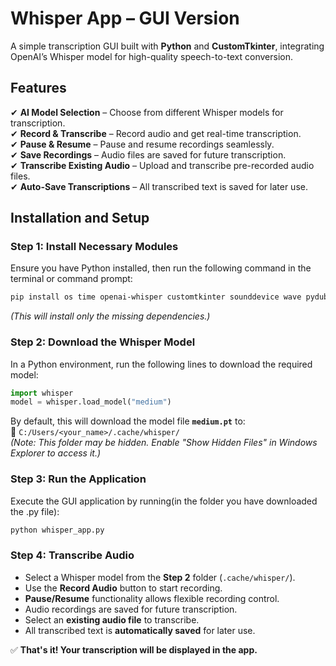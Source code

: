 # **Whisper App – GUI Version**  

A simple transcription GUI built with **Python** and **CustomTkinter**, integrating OpenAI’s Whisper model for high-quality speech-to-text conversion.  

## **Features**  

✔ **AI Model Selection** – Choose from different Whisper models for transcription.  
✔ **Record & Transcribe** – Record audio and get real-time transcription.  
✔ **Pause & Resume** – Pause and resume recordings seamlessly.  
✔ **Save Recordings** – Audio files are saved for future transcription.  
✔ **Transcribe Existing Audio** – Upload and transcribe pre-recorded audio files.  
✔ **Auto-Save Transcriptions** – All transcribed text is saved for later use.  

## **Installation and Setup**  

### **Step 1: Install Necessary Modules**  
Ensure you have Python installed, then run the following command in the terminal or command prompt:  

```sh
pip install os time openai-whisper customtkinter sounddevice wave pydub pyperclip
```
_(This will install only the missing dependencies.)_  

### **Step 2: Download the Whisper Model**  
In a Python environment, run the following lines to download the required model:  

```python
import whisper
model = whisper.load_model("medium")
```  

By default, this will download the model file **`medium.pt`** to:  
📂 `C:/Users/<your_name>/.cache/whisper/`  
_(Note: This folder may be hidden. Enable "Show Hidden Files" in Windows Explorer to access it.)_  

### **Step 3: Run the Application**  
Execute the GUI application by running(in the folder you have downloaded the .py file):  
```sh
python whisper_app.py
```

### **Step 4: Transcribe Audio**  
- Select a Whisper model from the **Step 2** folder (`.cache/whisper/`).  
- Use the **Record Audio** button to start recording.  
- **Pause/Resume** functionality allows flexible recording control.  
- Audio recordings are saved for future transcription.  
- Select an **existing audio file** to transcribe.  
- All transcribed text is **automatically saved** for later use.  

✅ **That's it! Your transcription will be displayed in the app.**  
